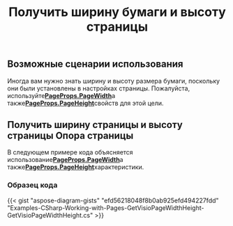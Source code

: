 ﻿---
title: Получить ширину бумаги и высоту страницы
type: docs
weight: 50
url: /ru/net/get-paper-width-and-height-of-page/
description: В этом разделе объясняется, как получить размер бумаги страницы visio с помощью Aspose.Diagram.
---
## **Возможные сценарии использования**

Иногда вам нужно знать ширину и высоту размера бумаги, поскольку они были установлены в настройках страницы. Пожалуйста, используйте[**PageProps.PageWidth**](https://reference.aspose.com/diagram/net/aspose.diagram/pageprops/properties/pagewidth)а также[**PageProps.PageHeight**](https://reference.aspose.com/diagram/net/aspose.diagram/pageprops/properties/pageheight)свойств для этой цели.

## **Получить ширину страницы и высоту страницы Опора страницы**

 В следующем примере кода объясняется использование[**PageProps.PageWidth**](https://reference.aspose.com/diagram/net/aspose.diagram/pageprops/properties/pagewidth)а также[**PageProps.PageHeight**](https://reference.aspose.com/diagram/net/aspose.diagram/pageprops/properties/pageheight)характеристики.

### **Образец кода**

{{< gist "aspose-diagram-gists" "efd56218048f8b0ab925efd494227fdd" "Examples-CSharp-Working-with-Pages-GetVisioPageWidthHeight-GetVisioPageWidthHeight.cs" >}}
